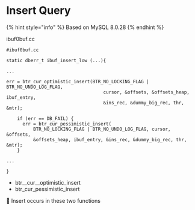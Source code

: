 # Insert Query

{% hint style="info" %}
Based on MySQL 8.0.28
{% endhint %}





ibuf0buf.cc

```
#ibuf0buf.cc

static dberr_t ibuf_insert_low (...){

...

err = btr_cur_optimistic_insert(BTR_NO_LOCKING_FLAG | BTR_NO_UNDO_LOG_FLAG,
                                    cursor, &offsets, &offsets_heap, ibuf_entry,
                                    &ins_rec, &dummy_big_rec, thr, &mtr);

    if (err == DB_FAIL) {
      err = btr_cur_pessimistic_insert(
          BTR_NO_LOCKING_FLAG | BTR_NO_UNDO_LOG_FLAG, cursor, &offsets,
          &offsets_heap, ibuf_entry, &ins_rec, &dummy_big_rec, thr, &mtr);
    }
    
...

}
```

* btr\__cur\__optimistic\_insert
* btr\_cur\_pessimistic\_insert

🔼 Insert occurs in these two functions&#x20;





